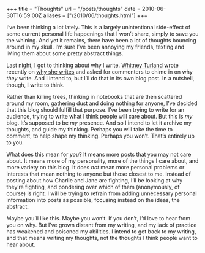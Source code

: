 +++
title = "Thoughts"
url = "/posts/thoughts"
date = 2010-06-30T16:59:00Z
aliases = ["/2010/06/thoughts.html"]
+++

I’ve been thinking a lot lately. This is a largely unintentional side-effect of some current personal life happenings that I won’t share, simply to save you the whining. And yet it remains, there have been a lot of thoughts bouncing around in my skull. I’m sure I’ve been annoying my friends, texting and IMing them about some pretty abstract things.

Last night, I got to thinking about why I write. [Whitney Turland](http://www.whitneyturland.com "A wonderful lady who chats me up on Twitter.") wrote recently on [why she writes](http://whitneyturland.com/2010/06/write-all-the-time "I’m in favour of “because she’s damn good at it”.") and asked for commenters to chime in on why _they_ write. And I intend to, but I’ll do that in its own blog post. In a nutshell, though, I write to think.

Rather than killing trees, thinking in notebooks that are then scattered around my room, gathering dust and doing nothing for anyone, I’ve decided that this blog should fulfill that purpose. I’ve been trying to write for an audience, trying to write what I think people will care about. But this is _my_ blog. It’s supposed to be _my_ presence. And so I intend to let it archive my thoughts, and guide my thinking. Perhaps you will take the time to comment, to help shape my thinking. Perhaps you won’t. That’s entirely up to you.

What does this mean for _you_? It means more posts that you may not care about. It means more of my personality, more of the things I care about, and more variety on this blog. It does _not_ mean more personal problems or interests that mean nothing to anyone but those closest to me. Instead of posting about how Charlie and Jane are fighting, I’ll be looking at why they’re fighting, and pondering over which of them (anonymously, of course) is right. I will be trying to refrain from adding unnecessary personal information into posts as possible, focusing instead on the ideas, the abstract.

Maybe you’ll like this. Maybe you won’t. If you don’t, I’d love to hear from you on why. But I’ve grown distant from my writing, and my lack of practice has weakened and poisoned my abilities. I intend to get back to my writing, and that means writing my thoughts, not the thoughts I think people want to hear about.
